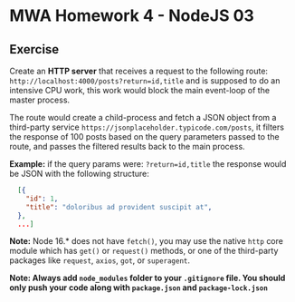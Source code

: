# MWA Homework 4 - NodeJS 03
## Exercise
Create an **HTTP server** that receives a request to the following route: `http://localhost:4000/posts?return=id,title` and is supposed to do an intensive CPU work, this work would block the main event-loop of the master process. 
  
The route would create a child-process and fetch a JSON object from a third-party service `https://jsonplaceholder.typicode.com/posts`, it filters the response of 100 posts based on the query parameters passed to the route, and passes the filtered results back to the main process.  
  
**Example:** if the query params were: `?return=id,title` the response would be JSON with the following structure:
```json
  [{
    "id": 1,
    "title": "doloribus ad provident suscipit at",
  },
  ...]
```
  
**Note:** Node 16.* does not have `fetch()`, you may use the native `http` core module which has `get()` or `request()` methods, or one of the third-party packages like `request`, `axios`, `got`, or `superagent`. 

**Note: Always add `node_modules` folder to your `.gitignore` file. You should only push your code along with `package.json` and `package-lock.json`**

